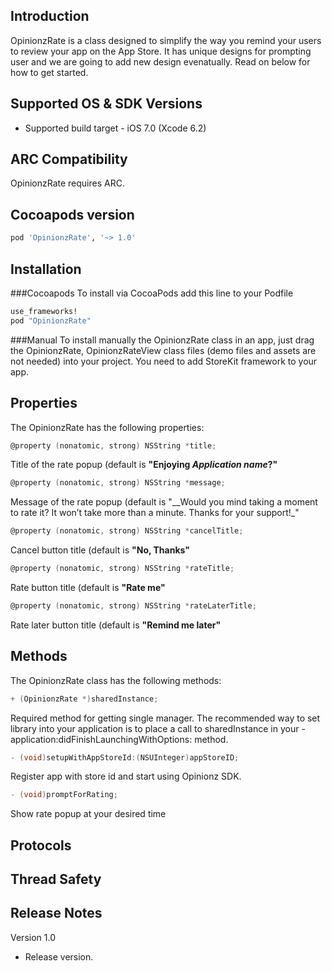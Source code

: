 Introduction
--------------

OpinionzRate is a class designed to simplify the way you remind your users to review your app on the App Store. It has unique designs for prompting user and we are going to add new design evenatually. Read on below for how to get started.

Supported OS & SDK Versions
-----------------------------

* Supported build target - iOS 7.0 (Xcode 6.2)


ARC Compatibility
------------------

OpinionzRate requires ARC. 

Сocoapods version
------------------

```ruby
pod 'OpinionzRate', '~> 1.0'
```

Installation
--------------
###Cocoapods
To install via CocoaPods add this line to your Podfile
```ruby
use_frameworks!
pod "OpinionzRate"
```

###Manual
To install manually the OpinionzRate class in an app, just drag the OpinionzRate, OpinionzRateView class files (demo files and assets are not needed) into your project. You need to add StoreKit framework to your app.


Properties
--------------

The OpinionzRate has the following properties:
```objective-c
@property (nonatomic, strong) NSString *title;
```
Title of the rate popup (default is __"Enjoying _Application name_?"__

```objective-c
@property (nonatomic, strong) NSString *message;
```
Message of the rate popup (default is "__Would you mind taking a moment to rate it? It won’t take more than a minute. Thanks for your support!_"


```objective-c
@property (nonatomic, strong) NSString *cancelTitle;
```
Cancel button title (default is __"No, Thanks"__


```objective-c
@property (nonatomic, strong) NSString *rateTitle;
```
Rate button title (default is __"Rate me"__

```objective-c
@property (nonatomic, strong) NSString *rateLaterTitle;
```
Rate later button title (default is __"Remind me later"__


Methods
--------------

The OpinionzRate class has the following methods:
```objective-c
+ (OpinionzRate *)sharedInstance;
```
Required method for getting single manager. The recommended way to set library into your application is to place a call to sharedInstance in your -application:didFinishLaunchingWithOptions: method.


```objective-c
- (void)setupWithAppStoreId:(NSUInteger)appStoreID;
```
Register app with store id and start using Opinionz SDK.


```objective-c
- (void)promptForRating;
```
Show rate popup at your desired time


Protocols
---------------

Thread Safety
--------------

Release Notes
----------------

Version 1.0

- Release version.

